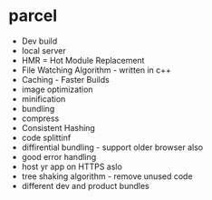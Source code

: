 # parcel
- Dev build
- local server
- HMR = Hot Module Replacement
- File Watching Algorithm - written in c++
- Caching - Faster Builds
- image optimization
- minification
- bundling
- compress 
- Consistent Hashing
- code splittinf
- diffirential bundling - support older browser also
- good error handling
- host yr app on HTTPS aslo
- tree shaking algorithm - remove unused code 
- different dev and product bundles